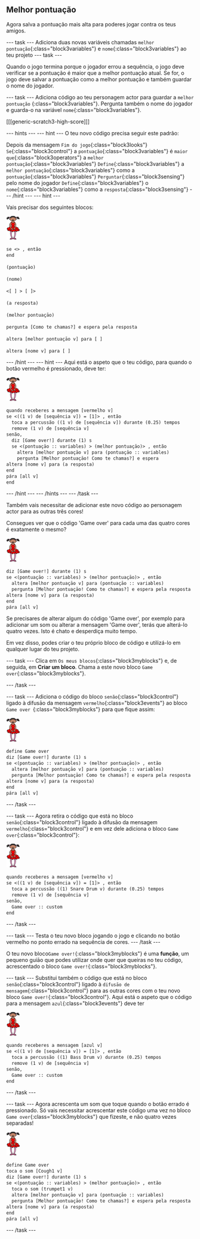 ## Melhor pontuação

Agora salva a pontuação mais alta para poderes jogar contra os teus amigos.

\--- task \--- Adiciona duas novas variáveis chamadas `melhor pontuação`{:class="block3variables"} e `nome`{:class="block3variables"} ao teu projeto \--- task \---

Quando o jogo termina porque o jogador errou a sequência, o jogo deve verificar se a pontuação é maior que a melhor pontuação atual. Se for, o jogo deve salvar a pontuação como a melhor pontuação e também guardar o nome do jogador.

\--- task \--- Adiciona código ao teu personagem actor para guardar a `melhor pontuação` {:class="block3variables"}. Pergunta também o nome do jogador e guarda-o na variável `nome`{:class="block3variables"}.

[[[generic-scratch3-high-score]]]

\--- hints \--- \--- hint \--- O teu novo código precisa seguir este padrão:

Depois da mensagem `Fim do jogo`{:class="block3looks"} `Se`{:class="block3control"} a `pontuação`{:class="block3variables"} é `maior que`{:class="block3operators"} a `melhor pontuação`{:class="block3variables"} `Define`{:class="block3variables"} a `melhor pontuação`{:class="block3variables"} como a `pontuação`{:class="block3variables"} `Perguntar`{:class="block3sensing"} pelo nome do jogador `Define`{:class="block3variables"} o `nome`{:class="block3variables"} como a `resposta`{:class="block3sensing"} \--- /hint \--- \--- hint \---

Vais precisar dos seguintes blocos:

![bailarina](images/ballerina.png)

```blocks3
se <> , então
end

(pontuaçāo)

(nome)

<[ ] > [ ]>

(a resposta)

(melhor pontuaçāo)

pergunta [Como te chamas?] e espera pela resposta

altera [melhor pontuaçāo v] para [ ]

altera [nome v] para [ ] 
```

\--- /hint \--- \--- hint \--- Aqui está o aspeto que o teu código, para quando o botão vermelho é pressionado, deve ter:

![bailarina](images/ballerina.png)

```blocks3
quando receberes a mensagem [vermelho v]
se <((1 v) de [sequência v]) = [1]> , então 
  toca a percussão ((1 v) de [sequência v]) durante (0.25) tempos
  remove (1 v) de [sequência v]
senão, 
  diz [Game over!] durante (1) s
  se <(pontuaçāo :: variables) > (melhor pontuaçāo)> , então 
    altera [melhor pontuaçāo v] para (pontuaçāo :: variables)
    pergunta [Melhor pontuaçāo! Como te chamas?] e espera
altera [nome v] para (a resposta)
end
pára [all v]
end
```

\--- /hint \--- \--- /hints \--- \--- /task \---

Também vais necessitar de adicionar este novo código ao personagem actor para as outras três cores!

Consegues ver que o código 'Game over' para cada uma das quatro cores é exatamente o mesmo?

![bailarina](images/ballerina.png)

```blocks3
diz [Game over!] durante (1) s
se <(pontuaçāo :: variables) > (melhor pontuaçāo)> , então 
  altera [melhor pontuaçāo v] para (pontuaçāo :: variables)
  pergunta [Melhor pontuaçāo! Como te chamas?] e espera pela resposta
altera [nome v] para (a resposta)
end
pára [all v]
```

Se precisares de alterar algum do código 'Game over', por exemplo para adicionar um som ou alterar a mensagem 'Game over', terás que alterá-lo quatro vezes. Isto é chato e desperdiça muito tempo.

Em vez disso, podes criar o teu próprio bloco de código e utilizá-lo em qualquer lugar do teu projeto.

\--- task \--- Clica em `Os meus blocos`{:class="block3myblocks"} e, de seguida, em **Criar um bloco**. Chama a este novo bloco `Game over`{:class="block3myblocks"}.

\--- /task \---

\--- task \--- Adiciona o código do bloco `senão`{:class="block3control"} ligado à difusāo da mensagem `vermelho`{:class="block3events"} ao bloco `Game over `{:class="block3myblocks"} para que fique assim:

![bailarina](images/ballerina.png)

```blocks3
define Game over
diz [Game over!] durante (1) s
se <(pontuaçāo :: variables) > (melhor pontuaçāo)> , então 
  altera [melhor pontuaçāo v] para (pontuaçāo :: variables)
  pergunta [Melhor pontuaçāo! Como te chamas?] e espera pela resposta
altera [nome v] para (a resposta)
end
pára [all v]
```

\--- /task \---

\--- task \--- Agora retira o código que está no bloco `senão`{:class="block3control"} ligado à difusāo da mensagem `vermelho`{:class="block3control"} e em vez dele adiciona o bloco `Game over`{:class="block3control"}:

![bailarina](images/ballerina.png)

```blocks3
quando receberes a mensagem [vermelho v]
se <((1 v) de [sequência v]) = [1]> , então 
  toca a percussão ((1) Snare Drum v) durante (0.25) tempos
  remove (1 v) de [sequência v]
senão, 
  Game over :: custom
end
```

\--- /task \---

\--- task \--- Testa o teu novo bloco jogando o jogo e clicando no botão vermelho no ponto errado na sequência de cores. \--- /task \---

O teu novo bloco`Game over!`{:class="block3myblocks"} é uma **função**, um pequeno guiāo que podes utilizar onde quer que queiras no teu código, acrescentado o bloco `Game over!`{:class="block3myblocks"}.

\--- task \--- Substitui também o código que está no bloco `senão`{:class="block3control"} ligado à `difusāo de mensagem`{:class="block3control"} para as outras cores com o teu novo bloco `Game over!`{:class="block3control"}. Aqui está o aspeto que o código para a mensagem `azul`{:class="block3events"} deve ter

![bailarina](images/ballerina.png)

```blocks3
quando receberes a mensagem [azul v]
se <((1 v) de [sequência v]) = [1]> , então 
  toca a percussão ((1) Bass Drum v) durante (0.25) tempos
  remove (1 v) de [sequência v]
senão, 
  Game over :: custom
end
```

\--- /task \---

\--- task \--- Agora acrescenta um som que toque quando o botão errado é pressionado. Só vais necessitar acrescentar este código uma vez no bloco `Game over`{:class="block3myblocks"} que fizeste, e não quatro vezes separadas!

![bailarina](images/ballerina.png)

```blocks3
define Game over
toca o som [Cough1 v]
diz [Game over!] durante (1) s
se <(pontuaçāo :: variables) > (melhor pontuaçāo)> , então 
  toca o som (trumpet1 v)
  altera [melhor pontuaçāo v] para (pontuaçāo :: variables)
  pergunta [Melhor pontuaçāo! Como te chamas?] e espera pela resposta
altera [nome v] para (a resposta)
end
pára [all v]
```

\--- /task \---